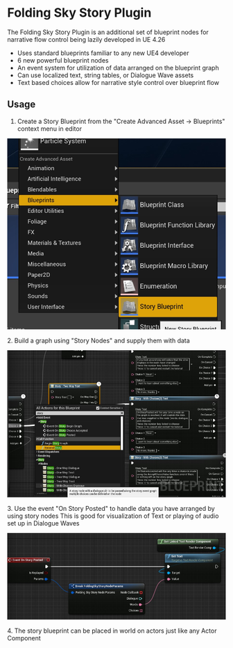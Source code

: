 # Folding Sky Story Plugin

The Folding Sky Story Plugin is an additional set of blueprint nodes for narrative flow control being lazily developed in UE 4.26

* Uses standard blueprints familiar to any new UE4 developer
* 6 new powerful blueprint nodes
* An event system for utilization of data arranged on the blueprint graph
* Can use localized text, string tables, or Dialogue Wave assets
* Text based choices allow for narrative style control over blueprint flow


## Usage

1. Create a Story Blueprint from the "Create Advanced Asset -> Blueprints" context menu in editor
<p align="center">
  <img src="./GitAssets/CreateStoryBlueprint.jpg" alt="Create Story Blueprint">
</p>
2. Build a graph using "Story Nodes" and supply them with data
<p align="center">
  <img src="./GitAssets/MakeStoryNodes.jpg" alt="Author Story Graph">
</p>
3. Use the event "On Story Posted" to handle data you have arranged by using story nodes
   This is good for visualization of Text or playing of audio set up in Dialogue Waves
<p align="center">
  <img src="./GitAssets/OnStoryPosted.jpg" alt="Handle On Story Posted">
</p>
4. The story blueprint can be placed in world on actors just like any Actor Component